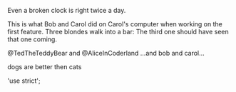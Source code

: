 Even a broken clock is right twice a day.

This is what Bob and Carol did on Carol's computer when working on the first feature. Three blondes walk into a bar: The third one should have seen that one coming.

@TedTheTeddyBear and @AliceInCoderland ...and bob and carol...

dogs are better then cats

'use strict';
